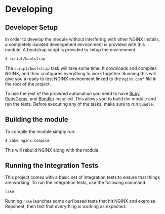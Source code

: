 # Developing

## Developer Setup

In order to develop the module without interfering with other NGINX
installs, a completely isolated development environment is provided
with this module. A bootstrap script is provided to setup the
environment.

```sh
$ script/bootstrap
```

The `script/bootstrap` task will take some time. It downloads and
compiles NGINX, and then configures everything to work
together. Running this will give you a ready to test NGINX environment
linked to the `nginx.conf` file in the root of the project.

To use the rest of the provided automation you need to have
[Ruby](http://www.ruby-lang.org/en/),
[RubyGems](http://rubygems.org/), and [Bundler](http://bundler.io/)
installed. This allows you to build the module and run the
tests. Before executing any of the tasks, make sure to run `bundle`.

## Building the module

To compile the module simply run:

```sh
$ rake nginx:compile
```

This will rebuild NGINX along with the module.

## Running the Integration Tests

This project comes with a basic set of integration tests to ensure
that things are working. To run the integration tests, use the
following command:

```sh
rake
```

Running `rake` launches some curl based tests that hit NGINX and
exercise Repsheet, then test that everything is working as expected.
